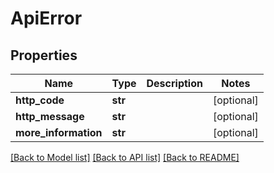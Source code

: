 # ApiError

## Properties
Name | Type | Description | Notes
------------ | ------------- | ------------- | -------------
**http_code** | **str** |  | [optional] 
**http_message** | **str** |  | [optional] 
**more_information** | **str** |  | [optional] 

[[Back to Model list]](../README.md#documentation-for-models) [[Back to API list]](../README.md#documentation-for-api-endpoints) [[Back to README]](../README.md)


